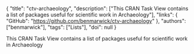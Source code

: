 {
  "title": "ctv-archaeology",
  "description": ["This CRAN Task View contains a list of packages useful for scientific work in Archaeology"],
  "links": {
    "GitHub": "https://github.com/benmarwick/ctv-archaeology"
  },
  "authors": ["benmarwick"],
  "tags": ["Lists"],
  "doi": null
}

<!-- Generated by csv2md.R – do not edit by hand -->

This CRAN Task View contains a list of packages useful for scientific work in Archaeology